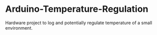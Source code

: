 # Arduino-Temperature-Regulation

Hardware project to log and potentially regulate temperature of a small environment.

